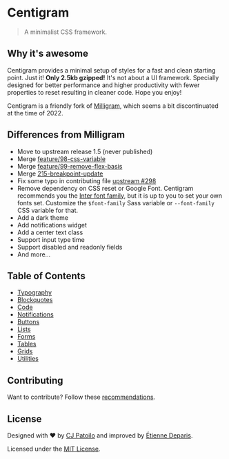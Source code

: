 # Centigram

> A minimalist CSS framework.

## Why it's awesome

Centigram provides a minimal setup of styles for a fast and clean starting
point. Just it! **Only 2.5kb gzipped!** It's not about a UI
framework. Specially designed for better performance and higher productivity
with fewer properties to reset resulting in cleaner code. Hope you enjoy!

Centigram is a friendly fork of [Milligram](https://milligram.io/), which
seems a bit discontinuated at the time of 2022.

## Differences from Milligram

- Move to upstream release 1.5 (never published)
- Merge [feature/98-css-variable](https://github.com/milligram/milligram/pull/262)
- Merge [feature/99-remove-flex-basis](https://github.com/milligram/milligram/pull/263)
- Merge [215-breakpoint-update](https://github.com/milligram/milligram/pull/265)
- Fix some typo in contributing file [upstream #298](https://github.com/milligram/milligram/pull/298)
- Remove dependency on CSS reset or Google Font. Centigram recommends you the
  [Inter font family](https://rsms.me/inter/), but it is up to you to set your
  own fonts set. Customize the `$font-family` Sass variable or `--font-family`
  CSS variable for that.
- Add a dark theme
- Add notifications widget
- Add a center text class
- Support input type time
- Support disabled and readonly fields
- And more…

## Table of Contents

- [Typography](https://milouse.github.io/centigram/demo.html#typography)
- [Blockquotes](https://milouse.github.io/centigram/demo.html#blockquotes)
- [Code](https://milouse.github.io/centigram/demo.html#code)
- [Notifications](https://milouse.github.io/centigram/demo.html#notifications)
- [Buttons](https://milouse.github.io/centigram/demo.html#buttons)
- [Lists](https://milouse.github.io/centigram/demo.html#lists)
- [Forms](https://milouse.github.io/centigram/demo.html#forms)
- [Tables](https://milouse.github.io/centigram/demo.html#tables)
- [Grids](https://milouse.github.io/centigram/demo.html#grids)
- [Utilities](https://milouse.github.io/centigram/demo.html#utilities)

## Contributing

Want to contribute? Follow these
[recommendations](https://github.com/milouse/centigram/contribute).

## License

Designed with ♥ by [CJ Patoilo](https://twitter.com/cjpatoilo) and improved by
[Étienne Deparis](https://etienne.depar.is).

Licensed under the [MIT License](./LICENSE).
